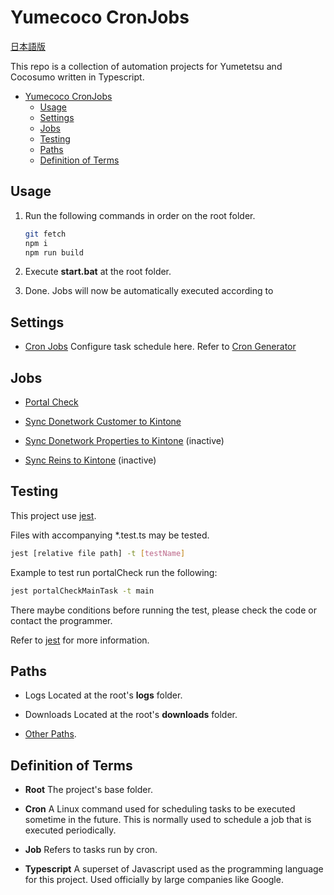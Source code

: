 # Yumecoco CronJobs

[日本語版](README.ja.md)

This repo is a collection of automation projects
for Yumetetsu and Cocosumo written in Typescript.

- [Yumecoco CronJobs](#yumecoco-cronjobs)
  - [Usage](#usage)
  - [Settings](#settings)
  - [Jobs](#jobs)
  - [Testing](#testing)
  - [Paths](#paths)
  - [Definition of Terms](#definition-of-terms)

## Usage

1. Run the following commands in order on the root folder.

   ```bash
   git fetch
   npm i
   npm run build
   ```

2. Execute **start.bat** at the root folder.

3. Done. Jobs will now be automatically executed according to


## Settings

- [Cron Jobs](src/main.ts)
Configure task schedule here.
Refer to [Cron Generator](https://crontab.guru/)

## Jobs

- [Portal Check](src/tasks/syncs/portalCheck/readme.md)
- [Sync Donetwork Customer to Kintone](src/tasks/syncs/doNet/syncDoNetCust.ts)
- [Sync Donetwork Properties to Kintone](src/tasks/syncs/doNet/syncDonetProperties.ts)
  (inactive)

- [Sync Reins to Kintone](src/tasks/syncs/reins/syncProperties.ts)
(inactive)



## Testing

This project use [jest](https://jestjs.io/).

Files with accompanying *.test.ts may be tested.

```bash
jest [relative file path] -t [testName]
```

Example to test run portalCheck run the following:

```bash
jest portalCheckMainTask -t main
```

There maybe conditions before running the test,
please check the code or contact the programmer.

Refer to [jest](https://jestjs.io/) for more information.

## Paths

- Logs
   Located at the root's **logs** folder.

- Downloads
   Located at the root's **downloads** folder.

- [Other Paths](./src/utils/paths.ts).

## Definition of Terms

- **Root**
The project's base folder.

- **Cron**
A Linux command used for scheduling tasks to be executed sometime in the future.
This is normally used to schedule a job that is executed periodically.

- **Job**
Refers to tasks run by cron.

- **Typescript**
A superset of Javascript used as the programming language for this project.
Used officially by large companies like Google.

